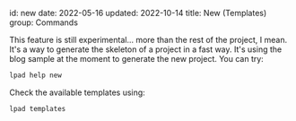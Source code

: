 id: new
date: 2022-05-16
updated: 2022-10-14
title: New (Templates)
group: Commands

This feature is still experimental... more than the rest of the project, I mean. It's a way to generate the skeleton of a project in a fast way. It's using the blog sample at the moment to generate the new project. You can try:

```sh
lpad help new
```

Check the available templates using:

```sh
lpad templates
```
